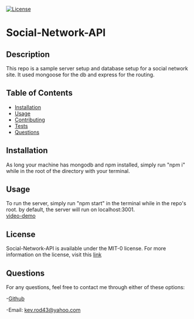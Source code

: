[![License](https://img.shields.io/badge/License-MIT_0-blue.svg)](https://opensource.org/licenses/MIT-0)
  
  # Social-Network-API

  ## Description
  
  This repo is a sample server setup and database setup for a social network site. It used mongoose for the db and express for the routing.
  
  ## Table of Contents 
  
  - [Installation](#installation)
  - [Usage](#usage)
  - [Contributing](#contributing)
  - [Tests](#tests)
  - [Questions](#questions)
  
  ## Installation
  
  As long your machine has mongodb and npm installed, simply run "npm i" while in the root of the directory with your terminal. 
  
  ## Usage
  
  To run the server, simply run "npm start" in the terminal while in the repo's root. by default, the server will run on localhost:3001.  
[video-demo](https://youtu.be/_423MdcWoaE)

  ## License

  Social-Network-API is available under the MIT-0 license.
  For more information on the license, visit this [link](https://opensource.org/license/MIT-0/
  )
  
  ## Questions
  
  For any questions, feel free to contact me through either of these options: 
  
  -[Github](https://github.com/kev-rod43)
  
  -Email: kev.rod43@yahoo.com